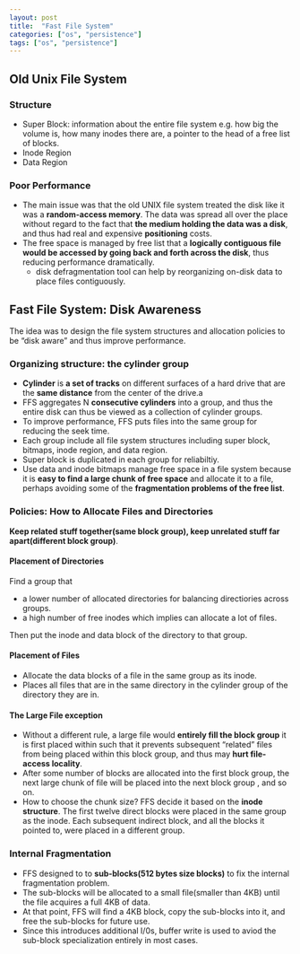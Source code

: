 ```yaml
---
layout: post
title:  "Fast File System"
categories: ["os", "persistence"]
tags: ["os", "persistence"]
---
```


## Old Unix File System

### Structure

- Super Block: information about the entire file system e.g. how big the volume is, how many inodes there are, a pointer to the head of a free list of blocks.
- Inode Region
- Data Region

### Poor Performance

- The main issue was that the old UNIX file system treated the disk like it was a **random-access memory**. The data was spread all over the place without regard to the fact that **the medium holding the data was a disk**, and thus had real and expensive **positioning** costs. 
- The free space is managed by free list that a **logically contiguous file would be accessed by going back and forth across the disk**, thus reducing performance dramatically.
  - disk defragmentation tool can help by reorganizing on-disk data to place files contiguously.

## Fast File System: Disk Awareness

The idea was to design the file system structures and allocation policies to be “disk aware” and thus improve performance.

### Organizing structure: the cylinder group

- **Cylinder** is **a set of tracks** on different surfaces of a hard drive that are the **same distance** from the center of the drive.a
- FFS aggregates N **consecutive cylinders** into a group, and thus the entire disk can thus be viewed as a collection of cylinder groups.
- To improve performance, FFS puts files into the same group for reducing the seek time.
- Each group include all file system structures including super block, bitmaps, inode region, and data region.
- Super block is duplicated in each group for reliabiltiy.
- Use data and inode bitmaps manage free space in a file system because it is **easy to find a large chunk of free space** and allocate it to a file, perhaps avoiding some of the **fragmentation problems of the free list**.

### Policies: How to Allocate Files and Directories

**Keep related stuff together(same block group), keep unrelated stuff far apart(different block group)**.

#### Placement of Directories

Find a group that 

- a lower number of allocated directories for balancing directiories across groups.
- a high number of free inodes which implies can allocate a lot of files.

Then put the inode and data block of the directory to that group.

#### Placement of Files

- Allocate the data blocks of a file in the same group as its inode.
- Places all files that are in the same directory in the cylinder group of the directory they are in.

#### The Large File exception

- Without a different rule, a large file would **entirely fill the block group** it is first placed within such that it prevents subsequent “related” files from being placed within this block group, and thus may **hurt file-access locality**.
- After some number of blocks are allocated into the first block group, the next large chunk of file will be placed into the next block group , and so on.
- How to choose the chunk size? FFS decide it based on the **inode structure**. The first twelve direct blocks were placed in the same group as the inode. Each subsequent indirect block, and all the blocks it pointed to, were placed in a different group.

### Internal Fragmentation

- FFS designed to to **sub-blocks(512 bytes size blocks)** to fix the internal fragmentation problem.
- The sub-blocks will be allocated to a small file(smaller than 4KB) until the file acquires a full 4KB of data.
- At that point, FFS will find a 4KB block, copy the sub-blocks into it, and free the sub-blocks for future use.
- Since this introduces additional I/0s, buffer write is used to aviod the sub-block specialization entirely in most cases.

